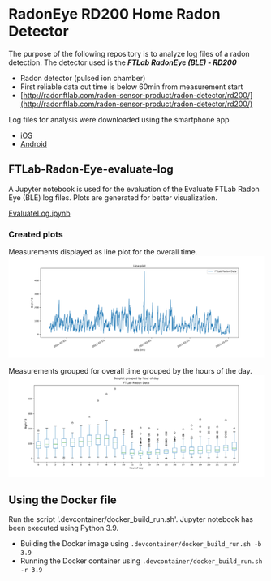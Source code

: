 # RadonEye RD200 Home Radon Detector
The purpose of the following repository is to analyze log files of a radon detection. The detector used is the ***FTLab RadonEye (BLE) - RD200***
* Radon detector (pulsed ion chamber)
* First reliable data out time is below 60min from measurement start
* [http://radonftlab.com/radon-sensor-product/radon-detector/rd200/](http://radonftlab.com/radon-sensor-product/radon-detector/rd200/)

Log files for analysis were downloaded using the smartphone app
* [iOS](https://apps.apple.com/de/app/radon-eye/id1102752893)
* [Android](https://play.google.com/store/apps/details?id=kr.ftlab.radon_eye)

## FTLab-Radon-Eye-evaluate-log
A Jupyter notebook is used for the evaluation of the Evaluate FTLab Radon Eye (BLE) log files. Plots are generated for better visualization.

[EvaluateLog.ipynb](EvaluateLog.ipynb)

### Created plots
Measurements displayed as line plot for the overall time.
![lineplot.svg](lineplot.svg)

Measurements grouped for overall time grouped by the hours of the day.
![boxplot.svg](boxplot.svg)


## Using the Docker file
Run the script '.devcontainer/docker_build_run.sh'. Jupyter notebook has been executed using Python 3.9.
- Building the Docker image using `.devcontainer/docker_build_run.sh -b 3.9`
- Running the Docker container using `.devcontainer/docker_build_run.sh -r 3.9`
